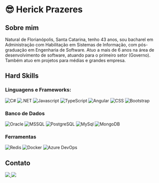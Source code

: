 # 😎 Herick Prazeres

## Sobre mim
Natural de Florianópolis, Santa Catarina, tenho 43 anos, sou bacharel em Administração com Habilitação em Sistemas de Informação,
com pós-graduação em Engenharia de Software.
Atuo a mais de 6 anos na área de desenvolvimento de software, atuando para o primeiro setor (Governo). Também atuo em projetos para médias e grandes empresa.

## Hard Skills

### Linguagens e Frameworks:
![C#](https://img.shields.io/badge/C%23-00779b?style=for-the-badge&logo=c-sharp&logoColor=FFFFFF) 
![.NET](https://img.shields.io/badge/.NET-00779b?style=for-the-badge) 
![Javascript](https://img.shields.io/badge/javascript-f6be5f?style=for-the-badge&logo=javascript&logoColor=000000) 
![TypeScript](https://img.shields.io/badge/typescript-2734d3?style=for-the-badge&logo=typescript&logoColor=FFFFFF)
![Angular](https://img.shields.io/badge/angular-ff4242?style=for-the-badge&logo=angular&logoColor=FFFFFF)
![CSS](https://img.shields.io/badge/css-215a6d?style=for-the-badge&logo=css&logoColor=FFFFFF)
![Bootstrap](https://img.shields.io/badge/bootstrap-742365?style=for-the-badge&logo=bootstrap&logoColor=FFFFFF)

### Banco de Dados
![Oracle](https://img.shields.io/badge/oracle-ff4242?style=for-the-badge&logo=oracle&logoColor=FFFFFF)
![MSSQL](https://img.shields.io/badge/Microsoft_SQL_Server-215a6d?style=for-the-badge&logo=microsoft-sql-server&logoColor=FFFFFF)
![PostgreSQL](https://img.shields.io/badge/postgresql-2A2BFA?style=for-the-badge&logo=postgresql&logoColor=FFFFFF)
![MySql](https://img.shields.io/badge/MYSQL-2AAEFA?style=for-the-badge&logo=my-sql&logoColor=FFFFFF)
![MongoDB](https://img.shields.io/badge/mongo_DB-46FAC6?style=for-the-badge&logo=mongo-db&logoColor=FFFFFF)

### Ferramentas
![Redis](https://img.shields.io/badge/redis-fa222d?style=for-the-badge&logo=redis&logoColor=FFFFFF)
![Docker](https://img.shields.io/badge/docker-2790fa?style=for-the-badge&logo=docker&logoColor=FFFFFF)
![Azure DevOps](https://img.shields.io/badge/azure-2790fa?style=for-the-badge&logo=azure&logoColor=FFFFFF)

## Contato
<a href="mailto:herick_prazeres@gmail.com" target="_blank">
	<img src="https://img.shields.io/badge/gmail-FA3519?style=for-the-badge&logo=gmail&logoColor=FFFFFF" />
</a> 
<a href="https://www.linkedin.com/in/herickprazeres/" target="_blank">
	<img src="https://img.shields.io/badge/linkedin-1373F9?style=for-the-badge&logo=linkedin&logoColor=FFFFFF"
</a>
